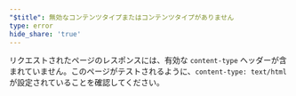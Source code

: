 ```yaml
---
"$title": 無効なコンテンツタイプまたはコンテンツタイプがありません
type: error
hide_share: 'true'
---
```


リクエストされたページのレスポンスには、有効な `content-type` ヘッダーが含まれていません。このページがテストされるように、`content-type: text/html` が設定されていることを確認してください。
